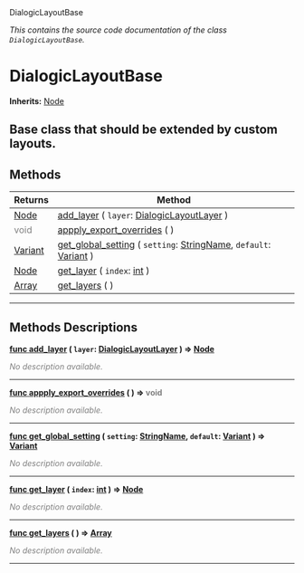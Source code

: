 
<div class="header-banner purple">
<div class="header-label purple">DialogicLayoutBase</div>
</div>

*This contains the source code documentation of the class `DialogicLayoutBase`.*
        
# DialogicLayoutBase
**Inherits:** [Node](https://docs.godotengine.org/en/latest/classes/class_node.html#class-node)

Base class that should be extended by custom layouts.
--- 

## Methods
Returns | Method 
--- | --- 
<span class="hljs-attribute">[Node](https://docs.godotengine.org/en/latest/classes/class_node.html#class-node)</span> | [<span class="hljs-title">add_layer</span>](#property-add_layer) ( `layer`: [DialogicLayoutLayer](class_dialogiclayoutlayer.md) ) 
<span style = "color: gray">void</span> | [<span class="hljs-title">appply_export_overrides</span>](#property-appply_export_overrides) ( ) 
<span class="hljs-attribute">[Variant](https://docs.godotengine.org/en/latest/classes/class_variant.html#class-variant)</span> | [<span class="hljs-title">get_global_setting</span>](#property-get_global_setting) ( `setting`: [StringName](https://docs.godotengine.org/en/latest/classes/class_stringname.html#class-stringname), `default`: [Variant](https://docs.godotengine.org/en/latest/classes/class_variant.html#class-variant) ) 
<span class="hljs-attribute">[Node](https://docs.godotengine.org/en/latest/classes/class_node.html#class-node)</span> | [<span class="hljs-title">get_layer</span>](#property-get_layer) ( `index`: [int](https://docs.godotengine.org/en/latest/classes/class_int.html#class-int) ) 
<span class="hljs-attribute">[Array](https://docs.godotengine.org/en/latest/classes/class_array.html#class-array)</span> | [<span class="hljs-title">get_layers</span>](#property-get_layers) ( ) 
--- 
## Methods Descriptions



<a class="header" id="method-add_layer" href="#method-add_layer">**<span class="hljs-attribute">func</span> [<span class="hljs-title">add_layer</span>](#property-add_layer) ( `layer`: [DialogicLayoutLayer](class_dialogiclayoutlayer.md) )</a>  ⇒ <span class="hljs-attribute">[Node](https://docs.godotengine.org/en/latest/classes/class_node.html#class-node)</span>** 



 <span style = "color: gray">*No description available.*</span> 

---



<a class="header" id="method-appply_export_overrides" href="#method-appply_export_overrides">**<span class="hljs-attribute">func</span> [<span class="hljs-title">appply_export_overrides</span>](#property-appply_export_overrides) ( )</a>  ⇒ <span style = "color: gray">void</span>** 



 <span style = "color: gray">*No description available.*</span> 

---



<a class="header" id="method-get_global_setting" href="#method-get_global_setting">**<span class="hljs-attribute">func</span> [<span class="hljs-title">get_global_setting</span>](#property-get_global_setting) ( `setting`: [StringName](https://docs.godotengine.org/en/latest/classes/class_stringname.html#class-stringname), `default`: [Variant](https://docs.godotengine.org/en/latest/classes/class_variant.html#class-variant) )</a>  ⇒ <span class="hljs-attribute">[Variant](https://docs.godotengine.org/en/latest/classes/class_variant.html#class-variant)</span>** 



 <span style = "color: gray">*No description available.*</span> 

---



<a class="header" id="method-get_layer" href="#method-get_layer">**<span class="hljs-attribute">func</span> [<span class="hljs-title">get_layer</span>](#property-get_layer) ( `index`: [int](https://docs.godotengine.org/en/latest/classes/class_int.html#class-int) )</a>  ⇒ <span class="hljs-attribute">[Node](https://docs.godotengine.org/en/latest/classes/class_node.html#class-node)</span>** 



 <span style = "color: gray">*No description available.*</span> 

---



<a class="header" id="method-get_layers" href="#method-get_layers">**<span class="hljs-attribute">func</span> [<span class="hljs-title">get_layers</span>](#property-get_layers) ( )</a>  ⇒ <span class="hljs-attribute">[Array](https://docs.godotengine.org/en/latest/classes/class_array.html#class-array)</span>** 



 <span style = "color: gray">*No description available.*</span> 

---

